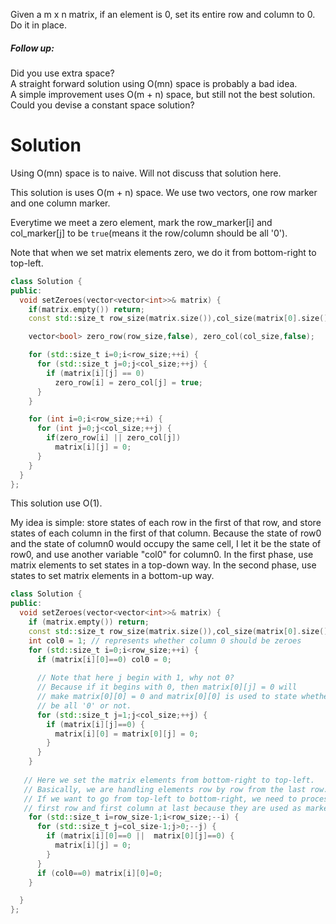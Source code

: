 Given a m x n matrix, if an element is 0, set its entire row and column to 0. Do it in place.
  
##### Follow up:
  
Did you use extra space?  
A straight forward solution using O(mn) space is probably a bad idea.  
A simple improvement uses O(m + n) space, but still not the best solution.  
Could you devise a constant space solution?    

  
# Solution  

Using O(mn) space is to naive. Will not discuss that solution here.
  
  
This solution is uses O(m + n) space. We use two vectors, one row marker and one column marker.

Everytime we meet a zero element, mark the row_marker[i] and col_marker[j] to be ```true```(means it the row/column should be all '0'). 

Note that when we set matrix elements zero, we do it from bottom-right to top-left.

```cpp  
class Solution {
public:
  void setZeroes(vector<vector<int>>& matrix) {
    if(matrix.empty()) return;
    const std::size_t row_size(matrix.size()),col_size(matrix[0].size());

    vector<bool> zero_row(row_size,false), zero_col(col_size,false);

    for (std::size_t i=0;i<row_size;++i) {
      for (std::size_t j=0;j<col_size;++j) {
        if (matrix[i][j] == 0)
          zero_row[i] = zero_col[j] = true;
      }
    }

    for (int i=0;i<row_size;++i) {
      for (int j=0;j<col_size;++j) {
        if(zero_row[i] || zero_col[j])
          matrix[i][j] = 0;
      }
    }
  }
};
```


This solution use O(1).
  
My idea is simple: store states of each row in the first of that row, and store states of each column in the first of that column. Because the state of row0 and the state of column0 would occupy the same cell, I let it be the state of row0, and use another variable "col0" for column0. In the first phase, use matrix elements to set states in a top-down way. In the second phase, use states to set matrix elements in a bottom-up way.
  
```cpp  
class Solution {
public:
  void setZeroes(vector<vector<int>>& matrix) {
    if (matrix.empty()) return;
    const std::size_t row_size(matrix.size()),col_size(matrix[0].size());
    int col0 = 1; // represents whether column 0 should be zeroes
    for (std::size_t i=0;i<row_size;++i) {
      if (matrix[i][0]==0) col0 = 0;
      
      // Note that here j begin with 1, why not 0?
      // Because if it begins with 0, then matrix[0][j] = 0 will
      // make matrix[0][0] = 0 and matrix[0][0] is used to state whether row 0 should
      // be all '0' or not.
      for (std::size_t j=1;j<col_size;++j) {
        if (matrix[i][j]==0) {
          matrix[i][0] = matrix[0][j] = 0;
        }
      }
    }
    
   // Here we set the matrix elements from bottom-right to top-left.
   // Basically, we are handling elements row by row from the last row.
   // If we want to go from top-left to bottom-right, we need to process
   // first row and first column at last because they are used as markers.
    for (std::size_t i=row_size-1;i<row_size;--i) {
      for (std::size_t j=col_size-1;j>0;--j) {
        if (matrix[i][0]==0 ||  matrix[0][j]==0) {
          matrix[i][j] = 0;
        }
      }
      if (col0==0) matrix[i][0]=0;
    }

  }
};
```
